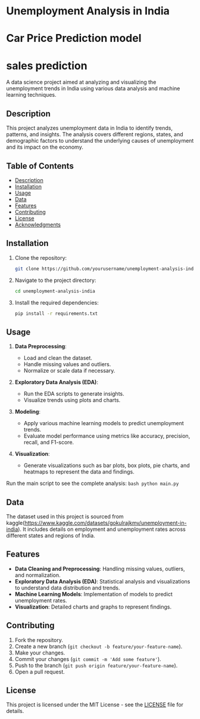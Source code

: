 # Unemployment Analysis in India
# Car Price Prediction model
# sales prediction

A data science project aimed at analyzing and visualizing the unemployment trends in India using various data analysis and machine learning techniques.

## Description
This project analyzes unemployment data in India to identify trends, patterns, and insights. The analysis covers different regions, states, and demographic factors to understand the underlying causes of unemployment and its impact on the economy.

## Table of Contents
- [Description](#description)
- [Installation](#installation)
- [Usage](#usage)
- [Data](#data)
- [Features](#features)
- [Contributing](#contributing)
- [License](#license)
- [Acknowledgments](#acknowledgments)

## Installation
1. Clone the repository:
    ```bash
    git clone https://github.com/yourusername/unemployment-analysis-india.git
    ```
2. Navigate to the project directory:
    ```bash
    cd unemployment-analysis-india
    ```
3. Install the required dependencies:
    ```bash
    pip install -r requirements.txt
    ```

## Usage
1. **Data Preprocessing**:
    - Load and clean the dataset.
    - Handle missing values and outliers.
    - Normalize or scale data if necessary.

2. **Exploratory Data Analysis (EDA)**:
    - Run the EDA scripts to generate insights.
    - Visualize trends using plots and charts.

3. **Modeling**:
    - Apply various machine learning models to predict unemployment trends.
    - Evaluate model performance using metrics like accuracy, precision, recall, and F1-score.

4. **Visualization**:
    - Generate visualizations such as bar plots, box plots, pie charts, and heatmaps to represent the data and findings.

Run the main script to see the complete analysis:
    ```bash
    python main.py
    ```

## Data
The dataset used in this project is sourced from kaggle(https://www.kaggle.com/datasets/gokulrajkmv/unemployment-in-india). It includes details on employment and unemployment rates across different states and regions of India.

## Features
- **Data Cleaning and Preprocessing**: Handling missing values, outliers, and normalization.
- **Exploratory Data Analysis (EDA)**: Statistical analysis and visualizations to understand data distribution and trends.
- **Machine Learning Models**: Implementation of models to predict unemployment rates.
- **Visualization**: Detailed charts and graphs to represent findings.

## Contributing
1. Fork the repository.
2. Create a new branch (`git checkout -b feature/your-feature-name`).
3. Make your changes.
4. Commit your changes (`git commit -m 'Add some feature'`).
5. Push to the branch (`git push origin feature/your-feature-name`).
6. Open a pull request.

## License
This project is licensed under the MIT License - see the [LICENSE](LICENSE) file for details.

